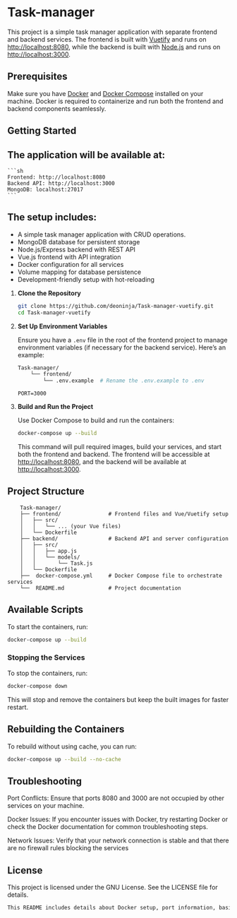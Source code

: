 # Task-manager

This project is a simple task manager application with separate frontend and backend services. The frontend is built with [Vuetify](https://vuetifyjs.com/) and runs on [http://localhost:8080](http://localhost:8080), while the backend is built with [Node.js](https://nodejs.org/) and runs on [http://localhost:3000](http://localhost:3000).

## Prerequisites

Make sure you have [Docker](https://www.docker.com/) and [Docker Compose](https://docs.docker.com/compose/) installed on your machine. Docker is required to containerize and run both the frontend and backend components seamlessly.

## Getting Started

## The application will be available at:

    ```sh
    Frontend: http://localhost:8080
    Backend API: http://localhost:3000
    MongoDB: localhost:27017
    ```
## The setup includes:
- A simple task manager application with CRUD operations.
- MongoDB database for persistent storage
- Node.js/Express backend with REST API
- Vue.js frontend with API integration
- Docker configuration for all services
- Volume mapping for database persistence
- Development-friendly setup with hot-reloading

1. **Clone the Repository**
    ```sh
    git clone https://github.com/deoninja/Task-manager-vuetify.git
    cd Task-manager-vuetify
    ```

2. **Set Up Environment Variables**

    Ensure you have a `.env` file in the root of the frontend project to manage environment variables (if necessary for the backend service). Here’s an example:

    ```sh
    Task-manager/ 
        └── frontend/          
            └── .env.example  # Rename the .env.example to .env
    ```
    
    ```plaintext
    PORT=3000
    ```

3. **Build and Run the Project**

    Use Docker Compose to build and run the containers:

    ```sh
    docker-compose up --build
    ```

    This command will pull required images, build your services, and start both the frontend and backend. The frontend will be accessible at [http://localhost:8080](http://localhost:8080), and the backend will be available at [http://localhost:3000](http://localhost:3000).

## Project Structure
```ssh
    Task-manager/
    ├── frontend/               # Frontend files and Vue/Vuetify setup 
    │   ├── src/
    │   │   └── ... (your Vue files)
    │   └── Dockerfile
    ├── backend/                # Backend API and server configuration 
    │   ├── src/
    │   │   ├── app.js
    │   │   └── models/
    │   │       └── Task.js
    │   └── Dockerfile
    ├──  docker-compose.yml     # Docker Compose file to orchestrate services 
    └──  README.md              # Project documentation
```

## Available Scripts

To start the containers, run:
```sh
docker-compose up --build
```

### Stopping the Services

To stop the containers, run:

```sh
docker-compose down
```
This will stop and remove the containers but keep the built images for faster restart.

## Rebuilding the Containers

To rebuild without using cache, you can run:

```sh
docker-compose up --build --no-cache
```

## Troubleshooting
Port Conflicts: Ensure that ports 8080 and 3000 are not occupied by other services on your machine.

Docker Issues: If you encounter issues with Docker, try restarting Docker or check the Docker documentation for common troubleshooting steps.

Network Issues: Verify that your network connection is stable and that there are no firewall rules blocking the services

## License
This project is licensed under the GNU License. See the LICENSE file for details.

```sh
This README includes details about Docker setup, port information, basic troubleshooting, and project structure, which will make it easier for others to understand
```
